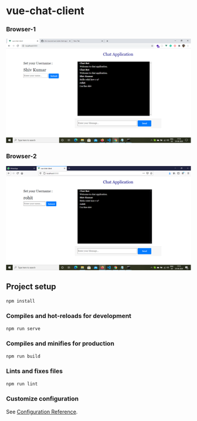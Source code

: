 # vue-chat-client
### Browser-1

![alt text](https://raw.githubusercontent.com/shiv-source/vue-node-chat-application/master/screenshot/Annotation%202020-08-29%20171858.png)







### Browser-2

![alt text](https://raw.githubusercontent.com/shiv-source/vue-node-chat-application/master/screenshot/Annotation%202020-08-29%20171555.png)



## Project setup
```
npm install
```

### Compiles and hot-reloads for development
```
npm run serve
```

### Compiles and minifies for production
```
npm run build
```

### Lints and fixes files
```
npm run lint
```

### Customize configuration
See [Configuration Reference](https://cli.vuejs.org/config/).
